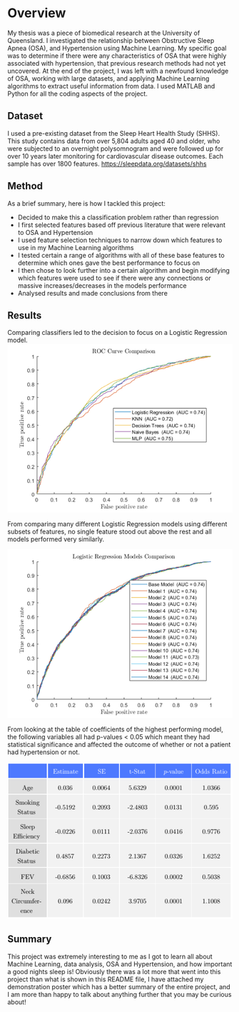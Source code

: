 # Overview
My thesis was a piece of biomedical research at the University of Queensland. I investigated the relationship between Obstructive Sleep Apnea (OSA), and Hypertension using Machine Learning. My specific goal was to determine if there were any characteristics of OSA that were highly associated with hypertension, that previous research methods had not yet uncovered. At the end of the project, I was left with a newfound knowledge of OSA, working with large datasets, and applying Machine Learning algorithms to extract useful information from data. I used MATLAB and Python for all the coding aspects of the project.

## Dataset
I used a pre-existing dataset from the Sleep Heart Health Study (SHHS). This study contains data from over 5,804 adults aged 40 and older, who were subjected to an overnight polysomnogram and were followed up for over 10 years later monitoring for cardiovascular disease outcomes. Each sample has over 1800 features.
https://sleepdata.org/datasets/shhs

## Method
As a brief summary, here is how I tackled this project:
- Decided to make this a classification problem rather than regression
- I first selected features based off previous literature that were relevant to OSA and Hypertension
- I used feature selection techniques to narrow down which features to use in my Machine Learning algorithms
- I tested certain a range of algorithms with all of these base features to determine which ones gave the best performance to focus on
- I then chose to look further into a certain algorithm and begin modifying which features were used to see if there were any connections or massive increases/decreases in the models performance
- Analysed results and made conclusions from there

## Results
Comparing classifiers led to the decision to focus on a Logistic Regression model.
<img src="https://github.com/jgarnierUQ/Thesis/blob/main/pictures/rocComparison.png" alt="drawing" width="700"/>

From comparing many different Logistic Regression models using different subsets of features, no single feature stood out above the rest and all models performed very similarly.

<img src="https://github.com/jgarnierUQ/Thesis/blob/main/pictures/logisticRegressionROCCurves.png" alt="drawing" width="700"/>

From looking at the table of coefficients of the highest performing model, the following variables all had p-values < 0.05 which meant they had statistical significance and affected the outcome of whether or not a patient had hypertension or not.

<img src="https://github.com/jgarnierUQ/Thesis/blob/main/pictures/tablecoeefsTable.PNG" alt="drawing" width="700"/>

## Summary
This project was extremely interesting to me as I got to learn all about Machine Learning, data analysis, OSA and Hypertension, and how important a good nights sleep is!
Obviously there was a lot more that went into this project than what is shown in this README file, I have attached my demonstration poster which has a better summary of the entire project, and I am more than happy to talk about anything further that you may be curious about!
